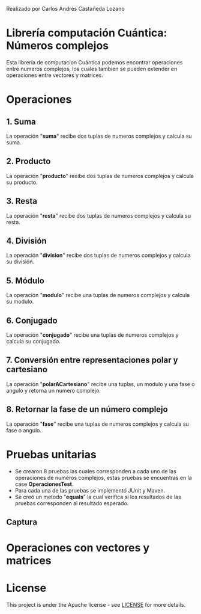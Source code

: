 Realizado por Carlos Andrés Castañeda Lozano

# Librería computación Cuántica: Números complejos

Esta librería de computacion Cuántica podemos encontrar operaciones entre numeros complejos, los cuales tambien
se pueden extender en operaciones entre vectores y matrices.

# Operaciones 

## 1. Suma 

La operación "**suma**" recibe dos tuplas de numeros complejos y calcula su suma.

## 2. Producto

La operación "**producto**" recibe dos tuplas de numeros complejos y calcula su producto.

## 3. Resta

La operación "**resta**" recibe dos tuplas de numeros complejos y calcula su resta.

## 4. División

La operación "**division**" recibe dos tuplas de numeros complejos y calcula su división.

## 5. Módulo

La operación "**modulo**" recibe una tuplas de numeros complejos y calcula su modulo.

## 6. Conjugado

La operación "**conjugado**" recibe una tuplas de numeros complejos y calcula su conjugado.

## 7. Conversión entre representaciones polar y cartesiano

La operación "**polarACartesiano**" recibe una tuplas, un modulo y una fase o angulo y retorna un numero complejo.

## 8. Retornar la fase de un número complejo

La operación "**fase**" recibe una tuplas de numeros complejos y calcula su fase o angulo.

# Pruebas unitarias 

* Se crearon 8 pruebas las cuales corresponden a cada uno de las operaciones de numeros complejos, estas pruebas se encuentras en la case **OperacionesTest**.
* Para cada una de las pruebas se implementó JUnit y Maven.
* Se creó un metodo "**equals**" la cual verifica si los resultados de las pruebas corresponden al resultado esperado.

## Captura 



# Operaciones con vectores y matrices 

# License
This project is under the Apache license - see [LICENSE](LICENSE.txt) for more details.
